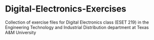 # Digital-Electronics-Exercises
Collection of exercise files for Digital Electronics class (ESET 219) in the Engineering Technology and Industrial Distribution department at Texas A&amp;M University
